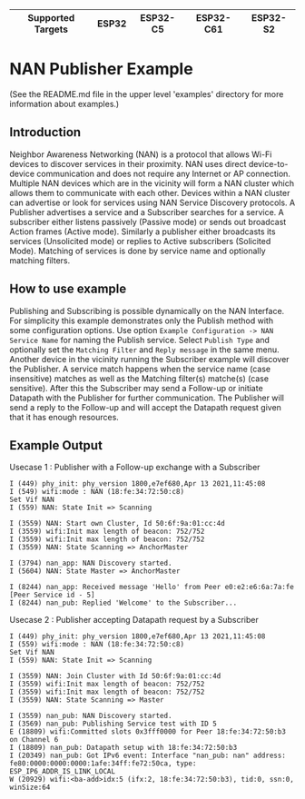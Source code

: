 | Supported Targets | ESP32 | ESP32-C5 | ESP32-C61 | ESP32-S2 |
| ----------------- | ----- | -------- | --------- | -------- |

# NAN Publisher Example

(See the README.md file in the upper level 'examples' directory for more information about examples.)

## Introduction
Neighbor Awareness Networking (NAN) is a protocol that allows Wi-Fi devices to discover services in their proximity. NAN uses direct device-to-device communication and does not require any Internet or AP connection.
Multiple NAN devices which are in the vicinity will form a NAN cluster which allows them to communicate with each other. Devices within a NAN cluster can advertise or look for services using NAN Service Discovery protocols.
A Publisher advertises a service and a Subscriber searches for a service. A subscriber either listens passively (Passive mode) or sends out broadcast Action frames (Active mode). Similarly a publisher either broadcasts its services (Unsolicited mode) or replies to Active subscribers (Solicited Mode). Matching of services is done by service name and optionally matching filters.

## How to use example
Publishing and Subscribing is possible dynamically on the NAN Interface. For simplicity this example demonstrates only the Publish method with some configuration options. Use option `Example Configuration -> NAN Service Name` for naming the Publish service. Select `Publish Type` and optionally set the `Matching Filter` and `Reply message` in the same menu. Another device in the vicinity running the Subscriber example will discover the Publisher. A service match happens when the service name (case insensitive) matches as well as the Matching filter(s) matche(s) (case sensitive). After this the Subscriber may send a Follow-up or initiate Datapath with the Publisher for further communication. The Publisher will send a reply to the Follow-up and will accept the Datapath request given that it has enough resources.

## Example Output

Usecase 1 : Publisher with a Follow-up exchange with a Subscriber
```
I (449) phy_init: phy_version 1800,e7ef680,Apr 13 2021,11:45:08
I (549) wifi:mode : NAN (18:fe:34:72:50:c8)
Set Vif NAN
I (559) NAN: State Init => Scanning

I (3559) NAN: Start own Cluster, Id 50:6f:9a:01:cc:4d
I (3559) wifi:Init max length of beacon: 752/752
I (3559) wifi:Init max length of beacon: 752/752
I (3559) NAN: State Scanning => AnchorMaster

I (3794) nan_app: NAN Discovery started.
I (5604) NAN: State Master => AnchorMaster

I (8244) nan_app: Received message 'Hello' from Peer e0:e2:e6:6a:7a:fe [Peer Service id - 5]
I (8244) nan_pub: Replied 'Welcome' to the Subscriber...
```

Usecase 2 : Publisher accepting Datapath request by a Subscriber
```
I (449) phy_init: phy_version 1800,e7ef680,Apr 13 2021,11:45:08
I (559) wifi:mode : NAN (18:fe:34:72:50:c8)
Set Vif NAN
I (559) NAN: State Init => Scanning

I (3559) NAN: Join Cluster with Id 50:6f:9a:01:cc:4d
I (3559) wifi:Init max length of beacon: 752/752
I (3559) wifi:Init max length of beacon: 752/752
I (3559) NAN: State Scanning => Master

I (3559) nan_pub: NAN Discovery started.
I (3569) nan_pub: Publishing Service test with ID 5
E (18809) wifi:Committed slots 0x3fff0000 for Peer 18:fe:34:72:50:b3 on Channel 6
I (18809) nan_pub: Datapath setup with 18:fe:34:72:50:b3
I (20349) nan_pub: Got IPv6 event: Interface "nan_pub: nan" address: fe80:0000:0000:0000:1afe:34ff:fe72:50ca, type: ESP_IP6_ADDR_IS_LINK_LOCAL
W (20929) wifi:<ba-add>idx:5 (ifx:2, 18:fe:34:72:50:b3), tid:0, ssn:0, winSize:64
```
